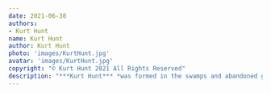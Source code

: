 ```yaml
---
date: 2021-06-30
authors:
- Kurt Hunt
name: Kurt Hunt
author: Kurt Hunt
photo: 'images/KurtHunt.jpg'
avatar: 'images/KurtHunt.jpg'
copyright: "© Kurt Hunt 2021 All Rights Reserved"
description: "***Kurt Hunt*** *was formed in the swamps and abandoned gravel pits of post-industrial Michigan. His short fiction has been published at* Fantasy Magazine, Strange Horizons, Beneath Ceaseless Skies, *and more. He is also a co-author of* Archipelago, *a collaborative serial fantasy adventure available now on Amazon.*"
---
```


